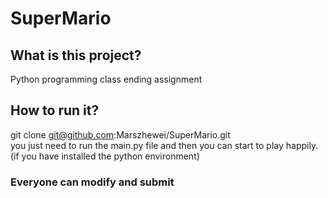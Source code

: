 # SuperMario
## What is this project?
Python programming class ending assignment

## How to run it?
git clone git@github.com:Marszhewei/SuperMario.git  
you just need to run the main.py file and then you can start to play happily.  
(if you have installed the python environment)  

### Everyone can modify and submit
